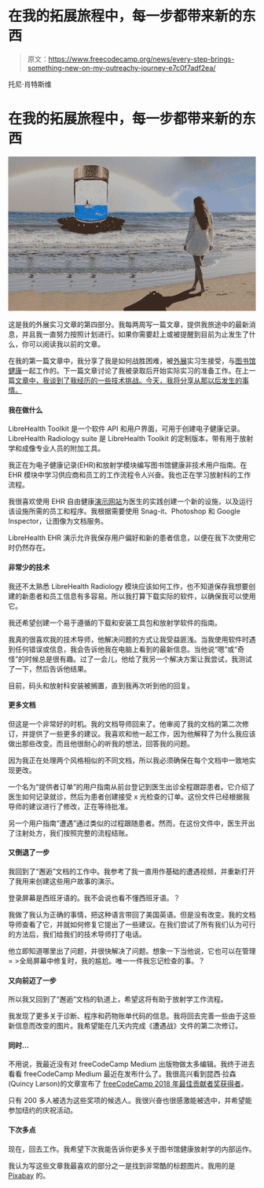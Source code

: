 # 在我的拓展旅程中，每一步都带来新的东西

> 原文：<https://www.freecodecamp.org/news/every-step-brings-something-new-on-my-outreachy-journey-e7c0f7adf2ea/>

托尼·肖特斯维

# 在我的拓展旅程中，每一步都带来新的东西

![njk3nHmWqel75QANBY41Nw9YWglgben8mGE1](img/2f6fe09bc48bd85f11a33c808c242fa5.png)

这是我的外展实习文章的第四部分。我每两周写一篇文章，提供我旅途中的最新消息，并且我一直努力按照计划进行。如果你需要赶上或被提醒到目前为止发生了什么，你可以阅读我以前的文章。

在我的第一篇文章中，我分享了我是如何战胜困难，被[外展](https://www.outreachy.org/)实习生接受，与[图书馆健康](http://librehealth.io/)一起工作的。下一篇文章讨论了我被录取后开始实际实习的准备工作。在上一篇[文章中，我谈到了我经历的一些技术挑战。今天，我将分享从那以后发生的事情。](https://medium.freecodecamp.org/the-next-steps-on-my-outreachy-journey-docker-big-challenges-and-small-victories-2c3a2dd2277a)

#### 我在做什么

LibreHealth Toolkit 是一个软件 API 和用户界面，可用于创建电子健康记录。LibreHealth Radiology suite 是 LibreHealth Toolkit 的定制版本，带有用于放射学和成像专业人员的附加工具。

我正在为电子健康记录(EHR)和放射学模块编写图书馆健康非技术用户指南。在 EHR 模块中学习供应商和员工的工作流程令人兴奋。我也正在学习放射科的工作流程。

我很喜欢使用 EHR 自由健康[演示网站](https://librehealth.io/demos/)为医生的实践创建一个新的设施，以及运行该设施所需的员工和程序。我根据需要使用 Snag-it、Photoshop 和 Google Inspector，让图像为文档服务。

LibreHealth EHR 演示允许我保存用户偏好和新的患者信息，以便在我下次使用它时仍然存在。

#### 非常少的技术

我还不太熟悉 LibreHealth Radiology 模块应该如何工作，也不知道保存我想要创建的新患者和员工信息有多容易。所以我打算下载实际的软件，以确保我可以使用它。

我还希望创建一个易于遵循的下载和安装工具包和放射学软件的指南。

我真的很喜欢我的技术导师，他解决问题的方式让我受益匪浅。当我使用软件时遇到任何错误或信息，我会告诉他我在电脑上看到的最新信息。当他说“嗯”或“奇怪”的时候总是很有趣。过了一会儿，他给了我另一个解决方案让我尝试，我测试了一下，然后告诉他结果。

目前，码头和放射科安装被搁置，直到我再次听到他的回复。

#### 更多文档

但这是一个非常好的时机。我的文档导师回来了。他审阅了我的文档的第二次修订，并提供了一些更多的建议。我喜欢和他一起工作，因为他解释了为什么我应该做出那些改变。而且他很耐心的听我的想法，回答我的问题。

因为我正在处理两个风格相似的不同文档，所以我必须确保在每个文档中一致地实现更改。

一个名为“提供者订单”的用户指南从前台登记到医生出诊全程跟踪患者。它介绍了医生如何记录就诊，然后为患者创建接受 x 光检查的订单。这份文件已经根据我导师的建议进行了修改，正在等待批准。

另一个用户指南“遭遇”通过类似的过程跟随患者。然而，在这份文件中，医生开出了注射处方，我们按照完整的流程结账。

#### 又倒退了一步

我回到了“邂逅”文档的工作中。我参考了我一直用作基础的遭遇视频，并重新打开了我用来创建这些用户故事的演示。

登录屏幕是西班牙语的。我不会说也看不懂西班牙语。？

我做了我认为正确的事情，把这种语言带回了美国英语。但是没有改变。我的文档导师查看了它，并就如何修复它提出了一些建议。在我们尝试了所有我们认为可行的方法后，我们给我们的技术导师打了电话。

他立即知道哪里出了问题，并很快解决了问题。想象一下当他说，它也可以在管理= >全局屏幕中修复时，我的尴尬。唯一一件我忘记检查的事。？

#### 又向前迈了一步

所以我又回到了“邂逅”文档的轨道上，希望这将有助于放射学工作流程。

我发现了更多关于诊断、程序和药物账单代码的信息。我将回去完善一些由于这些新信息而改变的图片。我希望能在几天内完成《遭遇战》文件的第二次修订。

#### 同时…

不用说，我最近没有对 freeCodeCamp Medium 出版物做太多编辑。我终于进去看看 freeCodeCamp Medium 最近在发布什么了。我很高兴看到昆西·拉森(Quincy Larson)的文章宣布了 [freeCodeCamp 2018 年最佳贡献者奖获得者](https://medium.freecodecamp.org/announcing-our-freecodecamp-2018-top-contributor-award-winners-861da08a77e1)。

只有 200 多人被选为这些奖项的候选人。我很兴奋也很感激能被选中，并希望能参加纽约的庆祝活动。

#### 下次多点

现在，回去工作。我希望下次我能告诉你更多关于图书馆健康放射学的内部运作。

我认为写这些文章我最喜欢的部分之一是找到非常酷的标题图片。我用的是 [Pixabay](https://pixabay.com/) 的。